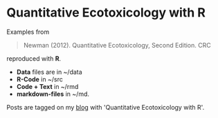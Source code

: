 Quantitative Ecotoxicology with R
=================================

Examples from
> Newman (2012). Quantitative Ecotoxicology, Second Edition. CRC

reproduced with **R**.

* **Data** files are in ~/data
* **R-Code** in ~/src 
* **Code + Text** in ~/rmd
* **markdown-files** in ~/md.

Posts are tagged on my [blog](http://edild.github.com/) with 'Quantitative Ecotoxicology with R'.
